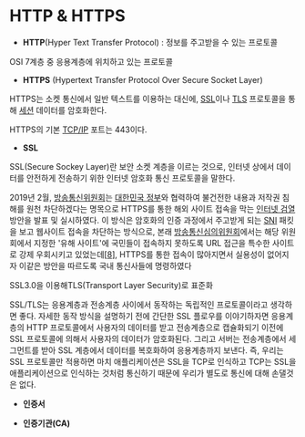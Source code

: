 # HTTP & HTTPS

- **HTTP**(Hyper Text Transfer Protocol) :  정보를 주고받을 수 있는 프로토콜

OSI 7계층 중 응용계층에 위치하고 있는 프로토콜



- **HTTPS** (Hypertext Transfer Protocol Over Secure Socket Layer)

HTTPS는 소켓 통신에서 일반 텍스트를 이용하는 대신에, [SSL](https://ko.wikipedia.org/wiki/SSL)이나 [TLS](https://ko.wikipedia.org/wiki/트랜스포트_레이어_보안) 프로토콜을 통해 [세션](https://en.wikipedia.org/wiki/Session_(computer_science)) 데이터를 암호화한다.

HTTPS의 기본 [TCP/IP](https://ko.wikipedia.org/wiki/TCP/IP) 포트는 443이다.



- **SSL**

SSL(Secure Sockey Layer)란 보안 소켓 계층을 이르는 것으로, 인터넷 상에서 데이터를 안전하게 전송하기 위한 인터넷 암호화 통신 프로토콜을 말한다.

2019년 2월, [방송통신위원회](https://ko.wikipedia.org/wiki/방송통신위원회)는 [대한민국 정부](https://ko.wikipedia.org/wiki/대한민국_정부)와 협력하여 불건전한 내용과 저작권 침해를 원천 차단하겠다는 명목으로 HTTPS를 통한 해외 사이트 접속을 막는 [인터넷 검열](https://ko.wikipedia.org/wiki/인터넷_검열) 방안을 발표 및 실시하였다. 이 방식은 암호화의 인증 과정에서 주고받게 되는 [SNI](https://ko.wikipedia.org/wiki/SNI) 패킷을 보고 웹사이트 접속을 차단하는 방식으로, 본래 [방송통신심의위원회](https://ko.wikipedia.org/wiki/방송통신심의위원회)에서는 해당 위원회에서 지정한 '유해 사이트'에 국민들이 접속하지 못하도록 URL 접근을 특수한 사이트로 강제 우회시키고 있었는데[[8\]](https://ko.wikipedia.org/wiki/HTTPS#cite_note-8), HTTPS를 통한 접속이 많아지면서 실용성이 없어지자 이같은 방안을 따르도록 국내 통신사들에 명령하였다

SSL3.0을 이용해TLS(Transport Layer Security)로 표준화

SSL/TLS는 응용계층과 전송계층 사이에서 동작하는 독립적인 프로토콜이라고 생각하면 좋다. 자세한 동작 방식을 설명하기 전에 간단한 SSL 플로우를 이야기하자면 응용계층의 HTTP 프로토콜에서 사용자의 데이터를 받고 전송계층으로 캡슐화되기 이전에 SSL 프로토콜에 의해서 사용자의 데이터가 암호화된다. 그리고 서버는 전송계층에서 세그먼트를 받아 SSL 계층에서 데이터를 복호화하여 응용계층까지 보낸다. 즉, 우리는 SSL 프로토콜만 적용하면 마치 애플리케이션은 SSL을 TCP로 인식하고 TCP는 SSL을 애플리케이션으로 인식하는 것처럼 통신하기 때문에 우리가 별도로 통신에 대해 손댈것은 없다.



- **인증서**



- **인증기관(CA)**





